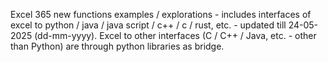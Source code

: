 Excel 365 new functions examples / explorations - includes interfaces of excel to python / java / java script / c++ / c / rust, etc. - updated till 24-05-2025 (dd-mm-yyyy). Excel to other interfaces (C / C++ / Java, etc. - other than Python) are through python libraries as bridge.
